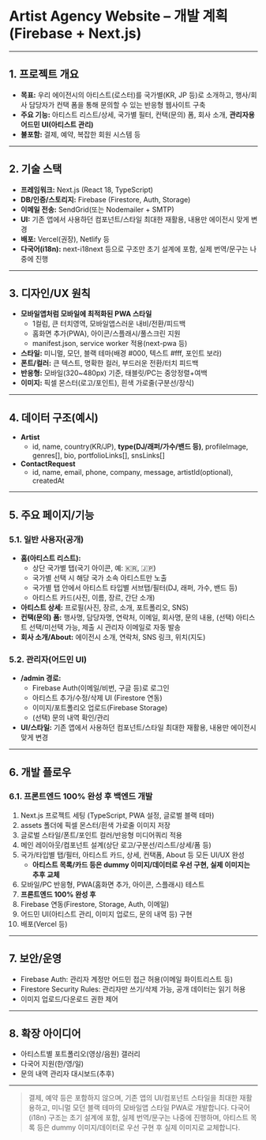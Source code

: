 # Artist Agency Website – 개발 계획 (Firebase + Next.js)

---

## 1. 프로젝트 개요
- **목표:** 우리 에이전시의 아티스트(로스터)를 국가별(KR, JP 등)로 소개하고, 행사/회사 담당자가 컨택 폼을 통해 문의할 수 있는 반응형 웹사이트 구축
- **주요 기능:** 아티스트 리스트/상세, 국가별 필터, 컨택(문의) 폼, 회사 소개, **관리자용 어드민 UI(아티스트 관리)**
- **불포함:** 결제, 예약, 복잡한 회원 시스템 등

---

## 2. 기술 스택
- **프레임워크:** Next.js (React 18, TypeScript)
- **DB/인증/스토리지:** Firebase (Firestore, Auth, Storage)
- **이메일 전송:** SendGrid(또는 Nodemailer + SMTP)
- **UI:** 기존 앱에서 사용하던 컴포넌트/스타일 최대한 재활용, 내용만 에이전시 맞게 변경
- **배포:** Vercel(권장), Netlify 등
- **다국어(i18n):** next-i18next 등으로 구조만 초기 설계에 포함, 실제 번역/문구는 나중에 진행

---

## 3. 디자인/UX 원칙
- **모바일앱처럼 모바일에 최적화된 PWA 스타일**
  - 1컬럼, 큰 터치영역, 모바일앱스러운 내비/전환/피드백
  - 홈화면 추가(PWA), 아이콘/스플래시/풀스크린 지원
  - manifest.json, service worker 적용(next-pwa 등)
- **스타일:** 미니멀, 모던, 블랙 테마(배경 #000, 텍스트 #fff, 포인트 보라)
- **폰트/컬러:** 큰 텍스트, 명확한 컬러, 부드러운 전환/터치 피드백
- **반응형:** 모바일(320~480px) 기준, 태블릿/PC는 중앙정렬+여백
- **이미지:** 픽셀 몬스터(로고/포인트), 흰색 가로줄(구분선/장식)

---

## 4. 데이터 구조(예시)
- **Artist**
  - id, name, country(KR/JP), **type(DJ/래퍼/가수/밴드 등)**, profileImage, genres[], bio, portfolioLinks[], snsLinks[]
- **ContactRequest**
  - id, name, email, phone, company, message, artistId(optional), createdAt

---

## 5. 주요 페이지/기능

### 5.1. 일반 사용자(공개)
- **홈(아티스트 리스트):**
  - 상단 국가별 탭(국기 아이콘, 예: 🇰🇷, 🇯🇵)
  - 국가별 선택 시 해당 국가 소속 아티스트만 노출
  - 국가별 탭 안에서 아티스트 타입별 서브탭/필터(DJ, 래퍼, 가수, 밴드 등)
  - 아티스트 카드(사진, 이름, 장르, 간단 소개)
- **아티스트 상세:** 프로필(사진, 장르, 소개, 포트폴리오, SNS)
- **컨택(문의) 폼:** 행사명, 담당자명, 연락처, 이메일, 회사명, 문의 내용, (선택) 아티스트 선택/미선택 가능, 제출 시 관리자 이메일로 자동 발송
- **회사 소개/About:** 에이전시 소개, 연락처, SNS 링크, 위치(지도)

### 5.2. 관리자(어드민 UI)
- **/admin 경로:**
  - Firebase Auth(이메일/비번, 구글 등)로 로그인
  - 아티스트 추가/수정/삭제 UI (Firestore 연동)
  - 이미지/포트폴리오 업로드(Firebase Storage)
  - (선택) 문의 내역 확인/관리
- **UI/스타일:** 기존 앱에서 사용하던 컴포넌트/스타일 최대한 재활용, 내용만 에이전시 맞게 변경

---

## 6. 개발 플로우

### 6.1. 프론트엔드 100% 완성 후 백엔드 개발
1. Next.js 프로젝트 세팅 (TypeScript, PWA 설정, 글로벌 블랙 테마)
2. assets 폴더에 픽셀 몬스터/흰색 가로줄 이미지 저장
3. 글로벌 스타일/폰트/포인트 컬러/반응형 미디어쿼리 적용
4. 메인 레이아웃/컴포넌트 설계(상단 로고/구분선/리스트/상세/폼 등)
5. 국가/타입별 탭/필터, 아티스트 카드, 상세, 컨택폼, About 등 모든 UI/UX 완성
   - **아티스트 목록/카드 등은 dummy 이미지/데이터로 우선 구현, 실제 이미지는 추후 교체**
6. 모바일/PC 반응형, PWA(홈화면 추가, 아이콘, 스플래시) 테스트
7. **프론트엔드 100% 완성 후**
8. Firebase 연동(Firestore, Storage, Auth, 이메일)
9. 어드민 UI(아티스트 관리, 이미지 업로드, 문의 내역 등) 구현
10. 배포(Vercel 등)

---

## 7. 보안/운영
- Firebase Auth: 관리자 계정만 어드민 접근 허용(이메일 화이트리스트 등)
- Firestore Security Rules: 관리자만 쓰기/삭제 가능, 공개 데이터는 읽기 허용
- 이미지 업로드/다운로드 권한 제어

---

## 8. 확장 아이디어
- 아티스트별 포트폴리오(영상/음원) 갤러리
- 다국어 지원(한/영/일)
- 문의 내역 관리자 대시보드(추후)

---

> 결제, 예약 등은 포함하지 않으며, 기존 앱의 UI/컴포넌트 스타일을 최대한 재활용하고, 미니멀 모던 블랙 테마의 모바일앱 스타일 PWA로 개발합니다. 다국어(i18n) 구조는 초기 설계에 포함, 실제 번역/문구는 나중에 진행하며, 아티스트 목록 등은 dummy 이미지/데이터로 우선 구현 후 실제 이미지로 교체합니다. 